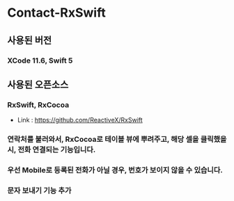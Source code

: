  Contact-RxSwift
 ============
 
 ## 사용된 버전
 ### XCode 11.6, Swift 5
 
 ## 사용된 오픈소스 
 ### RxSwift, RxCocoa
* Link : <https://github.com/ReactiveX/RxSwift>

### 연락처를 불러와서, RxCocoa로 테이블 뷰에 뿌려주고, 해당 셀을 클릭했을 시,   전화 연결되는 기능입니다. 
### 우선 Mobile로 등록된 전화가 아닐 경우, 번호가 보이지 않을 수 있습니다.
### 문자 보내기 기능 추가